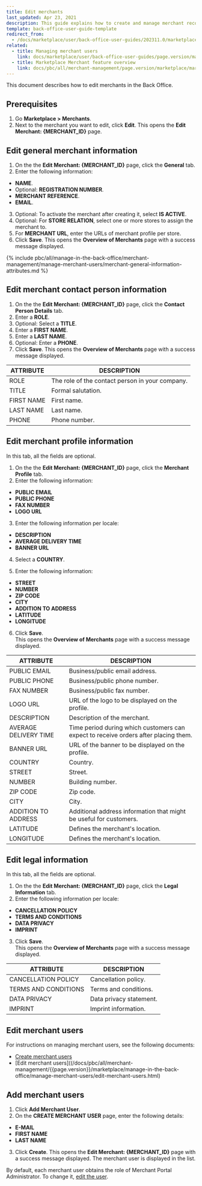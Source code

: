 ```yaml
---
title: Edit merchants
last_updated: Apr 23, 2021
description: This guide explains how to create and manage merchant records on the Merchants page.
template: back-office-user-guide-template
redirect_from:
  - /docs/marketplace/user/back-office-user-guides/202311.0/marketplace/merchants/managing-merchants.html
related:
  - title: Managing merchant users
    link: docs/marketplace/user/back-office-user-guides/page.version/marketplace/merchants/managing-merchant-users.html
  - title: Marketplace Merchant feature overview
    link: docs/pbc/all/merchant-management/page.version/marketplace/marketplace-merchant-feature-overview/marketplace-merchant-feature-overview.html
---
```


This document describes how to edit merchants in the Back Office.

## Prerequisites

1. Go **Marketplace&nbsp;<span aria-label="and then">></span> Merchants**.
2. Next to the merchant you want to edit, click **Edit**.
    This opens the **Edit Merchant: {MERCHANT_ID}** page.

## Edit general merchant information

1. On the the **Edit Merchant: {MERCHANT_ID}** page, click the **General** tab.
2. Enter the following information:
  * **NAME**.
  * Optional: **REGISTRATION NUMBER**.
  * **MERCHANT REFERENCE**.
  * **EMAIL**.
3. Optional: To activate the merchant after creating it, select **IS ACTIVE**.
4. Optional: For **STORE RELATION**, select one or more stores to assign the merchant to.
5. For **MERCHANT URL**, enter the URLs of merchant profile per store.
6. Click **Save**.
    This opens the **Overview of Merchants** page with a success message displayed.

{% include pbc/all/manage-in-the-back-office/merchant-management/manage-merchant-users/merchant-general-information-attributes.md %} <!-- To edit, see /_includes/pbc/all/manage-in-the-back-office/merchant-management/manage-merchant-users/merchant-general-information-attributes.md -->


## Edit merchant contact person information

1. On the the **Edit Merchant: {MERCHANT_ID}** page, click the **Contact Person Details** tab.
2. Enter a **ROLE**.
3. Optional: Select a **TITLE**.
4. Enter a **FIRST NAME**.
5. Enter a **LAST NAME**.
6. Optional: Enter a **PHONE**.
7. Click **Save**.
    This opens the **Overview of Merchants** page with a success message displayed.


| ATTRIBUTE | DESCRIPTION |
|-|-|
| ROLE | The role of the contact person in your company. |
| TITLE | Formal salutation. |
| FIRST NAME | First name. |
| LAST NAME | Last name. |
| PHONE | Phone number. |


## Edit merchant profile information

In this tab, all the fields are optional.

1. On the the **Edit Merchant: {MERCHANT_ID}** page, click the **Merchant Profile** tab.
2. Enter the following information:
  * **PUBLIC EMAIL**
  * **PUBLIC PHONE**
  * **FAX NUMBER**
  * **LOGO URL**

3. Enter the following information per locale:
  * **DESCRIPTION**
  * **AVERAGE DELIVERY TIME**
  * **BANNER URL**

4. Select a **COUNTRY**.

5. Enter the following information:
  * **STREET**
  * **NUMBER**
  * **ZIP CODE**
  * **CITY**
  * **ADDITION TO ADDRESS**
  * **LATITUDE**
  * **LONGITUDE**

6. Click **Save**.  
    This opens the **Overview of Merchants** page with a success message displayed.

| ATTRIBUTE | DESCRIPTION |
|-|-|
| PUBLIC EMAIL | Business/public email address. |
| PUBLIC PHONE | Business/public phone number. |
| FAX NUMBER | Business/public fax number. |
| LOGO URL | URL of the logo to be displayed on the profile. |
| DESCRIPTION | Description of the merchant. |
| AVERAGE DELIVERY TIME | Time period during which customers can expect to receive orders after placing them.  |
| BANNER URL | URL of the banner to be displayed on the profile.  |
| COUNTRY | Country. |
| STREET | Street. |
| NUMBER | Building number. |
| ZIP CODE | Zip code. |
| CITY | City. |
| ADDITION TO ADDRESS | Additional address information that might be useful for customers. |  
| LATITUDE | Defines the merchant's location. |
| LONGITUDE | Defines the merchant's location. |


## Edit legal information

In this tab, all the fields are optional.

1. On the the **Edit Merchant: {MERCHANT_ID}** page, click the **Legal Information** tab.
2. Enter the following information per locale:
  * **CANCELLATION POLICY**
  * **TERMS AND CONDITIONS**
  * **DATA PRIVACY**
  * **IMPRINT**
3. Click **Save**.  
    This opens the **Overview of Merchants** page with a success message displayed.  

| ATTRIBUTE | DESCRIPTION |
|-|-|
| CANCELLATION POLICY | Cancellation policy. |
| TERMS AND CONDITIONS | Terms and conditions. |  
| DATA PRIVACY | Data privacy statement. |
| IMPRINT | Imprint information. |

## Edit merchant users

For instructions on managing merchant users, see the following documents:
* [Create merchant users](/docs/pbc/all/merchant-management/{{page.version}}/marketplace/manage-in-the-back-office/manage-merchant-users/create-merchant-users.html)
* [Edit merchant users]((/docs/pbc/all/merchant-management/{{page.version}}/marketplace/manage-in-the-back-office/manage-merchant-users/edit-merchant-users.html)

## Add merchant users

1. Click **Add Merchant User**.
2. On the **CREATE MERCHANT USER** page, enter the following details:
  * **E-MAIL**
  * **FIRST NAME**
  * **LAST NAME**  
3. Click **Create**.
    This opens the **Edit Merchant: {MERCHANT_ID}** page with a success message displayed. The merchant user is displayed in the list.

By default, each merchant user obtains the role of Merchant Portal Administrator. To change it, [edit the user](/docs/pbc/all/user-management/{{page.version}}/base-shop/manage-in-the-back-office/manage-users/edit-users.html).
